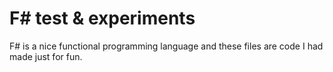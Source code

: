 # F# test &amp; experiments

F# is a nice functional programming language and these files are code I had made just for fun.
